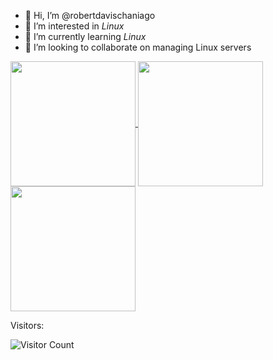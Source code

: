 - 👋 Hi, I’m @robertdavischaniago
- 👀 I’m interested in *Linux*
- 🌱 I’m currently learning *Linux*
- 💞️ I’m looking to collaborate on managing Linux servers

<a href="https://github.com/robertdavischaniago">
  <img height=200 align="center" src="https://github-readme-stats-one-pi-30.vercel.app/api?username=robertdavischaniago&rank_icon=percentile&include_all_commits=true" />
</a>
<a href="https://github.com/robertdavischaniago">
  <img height=200 align="center" src="https://github-readme-stats-one-pi-30.vercel.app/api/top-langs?username=robertdavischaniago&langs_count=8&layout=compact&card_width=320" />
</a>
<a href="https://github.com/robertdavischaniago">
  <img height=200 align="center" src="https://streak-stats.demolab.com/?user=robertdavischaniago" />
</a>

Visitors:

![Visitor Count](https://profile-counter.glitch.me/robertdavischaniago/count.svg)
